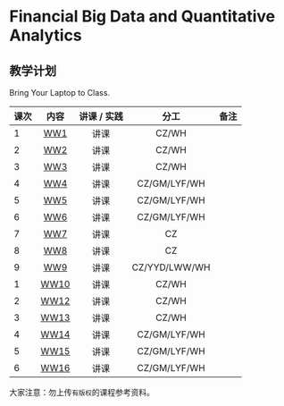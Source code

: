 # Financial Big Data and Quantitative Analytics

## 教学计划

Bring Your Laptop to Class. 

| 课次    |    内容    |    讲课 / 实践  |  分工  |备注       |
| :---   |   :----:    |   :----:    |    :----:    |       ---: |
|   1    | [WW1](./WW1/WW1-Plan.md) |  讲课    |     CZ/WH     |         |
|   2    | [WW2](./WW2/WW2-Plan.md) |  讲课    |     CZ/WH     |         |
|   3    | [WW3](./WW3/WW3-Plan.md) |  讲课    |     CZ/WH     |         |
|   4    | [WW4](./WW4/WW4-Plan.md) |  讲课    |     CZ/GM/LYF/WH     |         |
|   5    | [WW5](./WW5/WW5-Plan.md) |  讲课    |     CZ/GM/LYF/WH      |         |
|   6    | [WW6](./WW6/WW6-Plan.md) |  讲课    |     CZ/GM/LYF/WH     |         |
|   7    | [WW7](./WW7/WW7-Plan.md) |  讲课    |     CZ     |         |
|   8    | [WW8](./WW8/WW8-Plan.md) |  讲课    |     CZ     |         |
|   9    | [WW9](./WW9/WW9-Plan.md) |  讲课    |     CZ/YYD/LWW/WH     |         |
|   1    | [WW10](../Weeks/WW10/WW10-Plan.md) |  讲课    |     CZ/WH     |         |
|   2    | [WW12](../Weeks/WW12/WW12-Plan.md) |  讲课    |     CZ/WH     |         |
|   3    | [WW13](../Weeks/WW13/WW13-Plan.md) |  讲课    |     CZ/WH     |         |
|   4    | [WW14](../Weeks/WW14/WW14-Plan.md) |  讲课    |     CZ/GM/LYF/WH     |         |
|   5    | [WW15](../Weeks/WW15/WW15-Plan.md) |  讲课    |     CZ/GM/LYF/WH      |         |
|   6    | [WW16](../Weeks/WW16/WW16-Plan.md) |  讲课    |     CZ/GM/LYF/WH     |         |



大家注意：勿上传``有版权``的课程参考资料。
